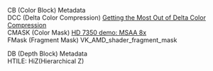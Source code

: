 CB (Color Block) Metadata  
DCC (Delta Color Compression) [Getting the Most Out of Delta Color Compression](https://gpuopen.com/learn/dcc-overview/)  
CMASK (Color Mask) [HD 7350 demo: MSAA 8x](https://asurati.github.io/wip/post/2022/06/14/hd-7350-demo-msaa-8x/)  
FMask (Fragment Mask) VK_AMD_shader_fragment_mask

DB (Depth Block) Metadata  
HTILE: HiZ(Hierarchical Z)  
